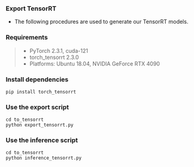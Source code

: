### Export TensorRT
- The following procedures are used to generate our TensorRT models.

### Requirements
> - PyTorch 2.3.1, cuda-121
> - torch_tensorrt 2.3.0
> - Platforms: Ubuntu 18.04, NVIDIA GeForce RTX 4090

### Install dependencies
```
pip install torch_tensorrt
```
### Use the export script
```
cd to_tensorrt
python export_tensorrt.py
```
### Use the inference script
```
cd to_tensorrt
python inference_tensorrt.py
```
